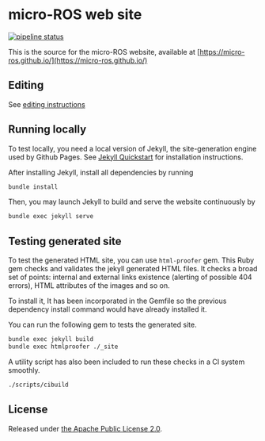 # micro-ROS web site

[![pipeline status](https://gitlab.com/micro-ROS/ci-support/micro-ROS-github-io/badges/master/pipeline.svg)](https://gitlab.com/micro-ROS/ci-support/micro-ROS-github-io/commits/master)

This is the source for the micro-ROS website, available
at [https://micro-ros.github.io/](https://micro-ros.github.io/)

## Editing

See [editing instructions](EDITING-INSTRUCTIONS.md)

## Running locally

To test locally, you need a local version of Jekyll, the site-generation
engine used by Github Pages. See [Jekyll Quickstart](https://jekyllrb.com/docs/)
for installation instructions.

After installing Jekyll, install all dependencies by running
```bash
bundle install
```

Then, you may launch Jekyll to build and serve the website continuously by
```bash
bundle exec jekyll serve
```

## Testing generated site

To test the generated HTML site, you can use `html-proofer` gem.
This Ruby gem checks and validates the jekyll generated HTML files.
It checks a broad set of points: internal and external links existence (alerting of possible 404 errors), HTML attributes of the images and so on.

To install it, It has been incorporated in the Gemfile so the previous dependency install command would have already installed it.

You can run the following gem to tests the generated site.

```bash
bundle exec jekyll build
bundle exec htmlproofer ./_site
```

A utility script has also been included to run these checks in a CI system smoothly.

```bash
./scripts/cibuild
```

## License

Released under [the Apache Public License 2.0](LICENSE).
